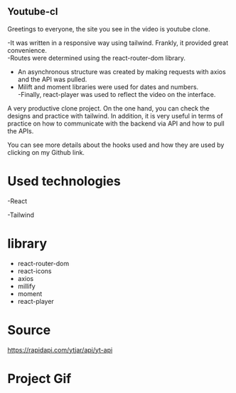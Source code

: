 
 <h2>Youtube-cl</h2>


<p>  Greetings to everyone, the site you see in the video is youtube clone.<br>

-It was written in a responsive way using tailwind. Frankly, it provided great convenience.<br>
-Routes were determined using the react-router-dom library.<br>
- An asynchronous structure was created by making requests with axios and the API was pulled.<br>
- Milift and moment libraries were used for dates and numbers. <br>
-Finally, react-player was used to reflect the video on the interface.
</p>

<p> A very productive clone project. On the one hand, you can check the designs and practice with tailwind. In addition, it is very useful in terms of practice on how to communicate with the backend via API and how to pull the APIs. <p>

<p>You can see more details about the hooks used and how they are used by clicking on my Github link. <p>

<h1>Used technologies</h1>


<p>-React<p>
<p>-Tailwind<p>


# library

- react-router-dom
- react-icons
- axios
- millify
- moment
- react-player
# Source

https://rapidapi.com/ytjar/api/yt-api

<h1>Project Gif</h1>

<img src="./public/youtube.gif" alt="">
